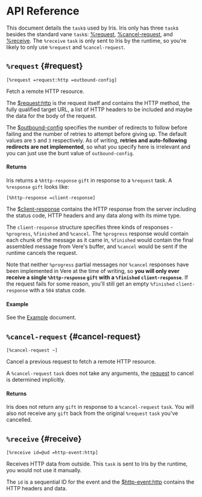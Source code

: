 # API Reference

This document details the `task`s used by Iris. Iris only has three `task`s besides the standard vane `task`s: [%request](#request), [%cancel-request](#cancel-request), and [%receive](#receive). The `%receive` `task` is only sent to Iris by the runtime, so you're likely to only use `%request` and `%cancel-request`.

## `%request` {#request}

```hoon
[%request =request:http =outbound-config]
```

Fetch a remote HTTP resource.

The [$request:http](../eyre/data-types.md#requesthttp) is the request itself and contains the HTTP method, the fully qualified target URL, a list of HTTP headers to be included and maybe the data for the body of the request.

The [$outbound-config](data-types.md#outbound-config) specifies the number of redirects to follow before failing and the number of retries to attempt before giving up. The default values are `5` and `3` respectively. As of writing, **retries and auto-following redirects are not implemented**, so what you specify here is irrelevant and you can just use the bunt value of `outbound-config`.

#### Returns

Iris returns a `%http-response` `gift` in response to a `%request` task. A `%response` `gift` looks like:

```hoon
[%http-response =client-response]
```

The [$client-response](data-types.md#client-response) contains the HTTP response from the server including the status code, HTTP headers and any data along with its mime type.

The `client-response` structure specifies three kinds of responses - `%progress`, `%finished` and `%cancel`. The `%progress` response would contain each chunk of the message as it came in, `%finished` would contain the final assembled message from Vere's buffer, and `%cancel` would be sent if the runtime cancels the request.

Note that neither `%progress` partial messages nor `%cancel` responses have been implemented in Vere at the time of writing, so **you will only ever receive a single `%http-response` `gift` with a `%finished` `client-response`**. If the request fails for some reason, you'll still get an empty `%finished` `client-response` with a `504` status code.

#### Example

See the [Example](example.md) document.

## `%cancel-request` {#cancel-request}

```hoon
[%cancel-request ~]
```

Cancel a previous request to fetch a remote HTTP resource.

A `%cancel-request` `task` does not take any arguments, the [request](#request) to cancel is determined implicitly.

#### Returns

Iris does not return any `gift` in response to a `%cancel-request` `task`. You will also not receive any `gift` back from the original `%request` `task` you've cancelled.

## `%receive` {#receive}

```hoon
[%receive id=@ud =http-event:http]
```

Receives HTTP data from outside. This `task` is sent to Iris by the runtime, you would not use it manually.

The `id` is a sequential ID for the event and the [$http-event:http](../eyre/data-types.md#http-eventhttp) contains the HTTP headers and data.
